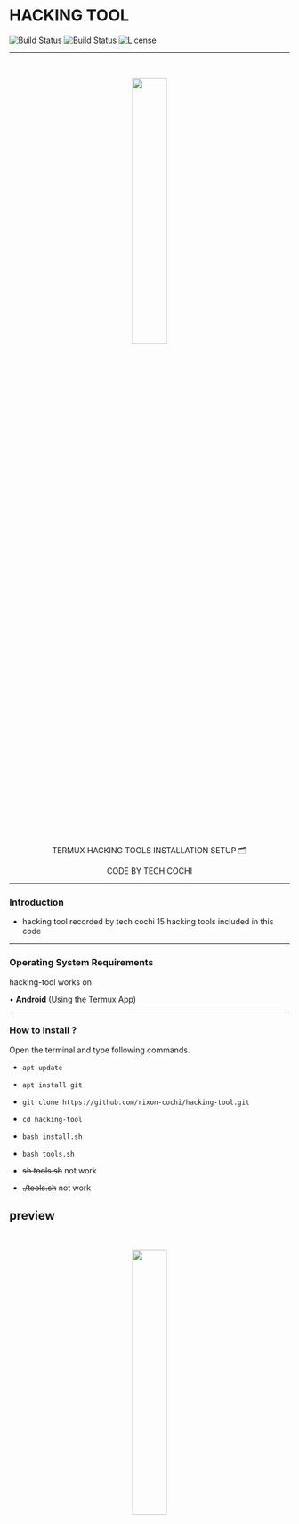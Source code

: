 # HACKING TOOL

[![Build Status](https://img.shields.io/github/forks/rixon-cochi/hacking-tool.svg)](https://github.com/rixon-cochi/hacking-tool)
[![Build Status](https://img.shields.io/github/stars/rixon-cochi/hacking-tool.svg)](https://github.com/rixon-cochi/hacking-tool)
[![License](https://img.shields.io/github/license/rixon-cochi/b.svg)](https://github.com/rixon-cochi/b)

-----------------------------------------------------------------------------------------------------------------------------------
<br>
<p align="center">
<img width="35%" src="https://i.pinimg.com/originals/93/92/55/939255731017e8a035c18bfb82c1c52b.png"/>
</p>

<p align="center">
      TERMUX HACKING TOOLS INSTALLATION SETUP 🗂️
</p> 
<p align="center">
     CODE BY TECH COCHI  
</p>

------------------------------------------------------------------------------------------------------

### Introduction

* hacking tool recorded by tech cochi
15 hacking tools included in this code

-------------------------------------------------------------------------------------

### Operating System Requirements

hacking-tool works on 

• **Android** (Using the Termux App) <br>

-------------------------------------------------------------------------------------

### How to Install ?

Open the terminal and type following commands.

* `apt update`

* `apt install git`

* `git clone https://github.com/rixon-cochi/hacking-tool.git`

* `cd hacking-tool`

* `bash install.sh`

* `bash tools.sh`

* ~~sh tools.sh~~ not work 

* ~~./tools.sh~~ not work

## preview
<br>
<p align="center">
<img width="35%" src="https://i.pinimg.com/originals/db/4f/04/db4f045299041f244c2b5a33580ff8b8.gif
"/>
</p>

